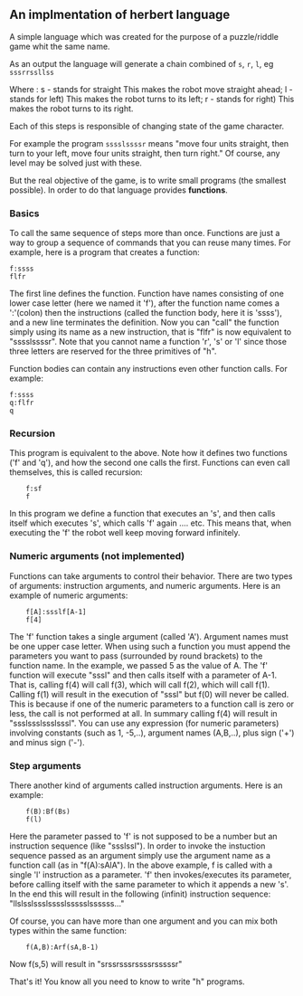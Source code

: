 ## An implmentation of herbert language

A simple language which was created for the purpose of a puzzle/riddle game whit the same name.

As an output the language will generate a chain combined of `s`, `r`, `l`, eg `sssrrssllss`

Where :
s - stands for straight This makes the robot move straight ahead;
l - stands for left) This makes the robot turns to its left;
r - stands for right) This makes the robot turns to its right.

Each of this steps is responsible of changing state of the game character.

For example the program `sssslssssr` means "move four units straight,
then turn to your left, move four units straight, then turn right."
Of course, any level may be solved just with these.

But the real objective of the game, is to write small programs (the smallest possible).
In order to do that language provides **functions**.

### Basics

To call the same sequence of steps more than once. Functions are just a way
to group a sequence of commands that you can reuse many times.
For example, here is a program that creates a function:

	f:ssss
	flfr

The first line defines the function. Function have names consisting of
one lower case letter (here we named it 'f'), after the function name comes a ':'(colon)
then the instructions (called the function body, here it is 'ssss'),
and a new line terminates the definition. Now you can "call" the function
simply using its name as a new instruction, that is "flfr" is now equivalent to "sssslssssr".
Note that you cannot name a function 'r', 's' or 'l'
since those three letters are reserved for the three primitives of "h".

Function bodies can contain any instructions even other function calls. For example:
	
	f:ssss
	q:flfr
	q

### Recursion

This program is equivalent to the above. Note how it defines
two functions ('f' and 'q'), and how the second one calls the first.
Functions can even call themselves, this is called recursion:

		f:sf
		f

In this program we define a function that executes an 's',
and then calls itself which executes 's', which calls 'f' again .... etc.
This means that, when executing the 'f' the robot well keep moving forward infinitely.


### Numeric arguments (not implemented)


Functions can take arguments to control their behavior. There are two types of
arguments: instruction arguments, and numeric arguments. Here is an example of
numeric arguments:

		f[A]:ssslf[A-1]
		f[4]

The 'f' function takes a single argument (called 'A'). Argument names must be
one upper case letter.  When using such a function you must append the
parameters you want to pass (surrounded by round brackets) to the function
name. In the example, we passed 5 as the value of A. The 'f' function will
execute "sssl" and then calls itself with a parameter of A-1. That is, calling
f(4) will call f(3), which will call f(2), which will call f(1). Calling f(1)
will result in the execution of "sssl" but f(0) will never be called. This is
because if one of the numeric parameters to a function call is zero or less, the
call is not performed at all. In summary calling f(4) will result in
"ssslssslssslsssl". You can use any expression (for numeric parameters)
involving constants (such as 1, -5,..), argument names (A,B,..), plus sign ('+')
and minus sign ('-').


### Step arguments


There another kind of arguments called instruction arguments. Here is an example:

		f(B):Bf(Bs)
		f(l)

Here the parameter passed to 'f' is not supposed to be a number but an
instruction sequence (like "ssslssl"). In order to invoke the instuction
sequence passed as an argument simply use the argument name as a function call
(as in "f(A):sAlA"). In the above example, f is called with a single 'l'
instruction as a parameter. 'f' then invokes/executes its parameter, before
calling itself with the same parameter to which it appends a new 's'. In the end
this will result in the following (infinit) instruction sequence:
"llslsslssslsssslssssslssssss..."

Of course, you can have more than one argument and you can mix both types within
the same function:

		f(A,B):Arf(sA,B-1)

Now f(s,5) will result in "srssrsssrssssrsssssr"

That's it! You know all you need to know to write "h" programs.
